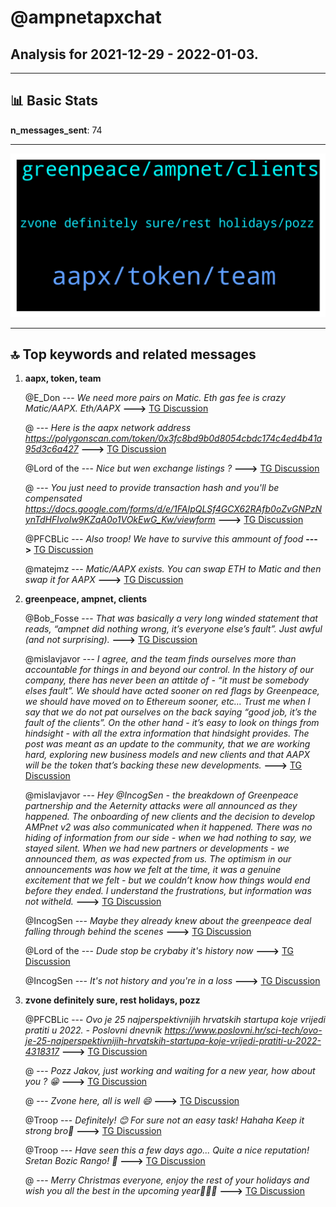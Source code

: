 # **@ampnetapxchat**
 ## Analysis for **2021-12-29** - **2022-01-03**.

---

## 📊 **Basic Stats**

**n_messages_sent**: 74

---
![wordcloud](ampnetapxchat_5Days_wordcloud.png)

---


## 🔝 **Top keywords and related messages**

1. **aapx, token, team**

    @E_Don --- *We need more pairs on Matic. Eth gas fee is crazy  Matic/AAPX. Eth/AAPX* **--->** [TG Discussion](https://t.me/ampnetapxchat/36085)

    @<UNK> --- *Here is the aapx network address  https://polygonscan.com/token/0x3fc8bd9b0d8054cbdc174c4ed4b41a95d3c6a427* **--->** [TG Discussion](https://t.me/ampnetapxchat/36087)

    @Lord of the --- *Nice but wen exchange listings ?* **--->** [TG Discussion](https://t.me/ampnetapxchat/36029)

    @<UNK> --- *You just need to provide transaction hash and you'll be compensated   https://docs.google.com/forms/d/e/1FAIpQLSf4GCX62RAfb0oZvGNPzNynTdHFlvoIw9KZqA0o1VOkEwG_Kw/viewform* **--->** [TG Discussion](https://t.me/ampnetapxchat/36040)

    @PFCBLic --- *Also troop! We have to survive this ammount of food* **--->** [TG Discussion](https://t.me/ampnetapxchat/35855)

    @matejmz --- *Matic/AAPX exists. You can swap ETH to Matic and then swap it for AAPX* **--->** [TG Discussion](https://t.me/ampnetapxchat/36086)

2. **greenpeace, ampnet, clients**

    @Bob_Fosse --- *That was basically a very long winded statement that reads, “ampnet did nothing wrong, it’s everyone else’s fault”. Just awful (and not surprising).* **--->** [TG Discussion](https://t.me/ampnetapxchat/36017)

    @mislavjavor --- *I agree, and the team finds ourselves more than accountable for things in and beyond our control. In the history of our company, there has never been an attitde of - “it must be somebody elses fault”. We should have acted sooner on red flags by Greenpeace, we should have moved on to Ethereum sooner, etc… Trust me when I say that we do not pat ourselves on the back saying “good job, it’s the fault of the clients”. On the other hand - it’s easy to look on things from hindsight - with all the extra information that hindsight provides.   The post was meant as an update to the community, that we are working hard, exploring new business models and new clients and that AAPX will be the token that’s backing these new developments.* **--->** [TG Discussion](https://t.me/ampnetapxchat/36027)

    @mislavjavor --- *Hey @IncogSen - the breakdown of Greenpeace partnership and the Aeternity attacks were all announced as they happened. The onboarding of new clients and the decision to develop AMPnet v2 was also communicated when it happened. There was no hiding of information from our side - when we had nothing to say, we stayed silent. When we had new partners or developments - we announced them, as was expected from us.   The optimism in our announcements was how we felt at the time, it was a genuine excitement that we felt - but we couldn’t know how things would end before they ended.  I understand the frustrations, but information was not witheld.* **--->** [TG Discussion](https://t.me/ampnetapxchat/36007)

    @IncogSen --- *Maybe they already knew about the greenpeace deal falling through behind the scenes* **--->** [TG Discussion](https://t.me/ampnetapxchat/36013)

    @Lord of the --- *Dude stop be crybaby it's history now* **--->** [TG Discussion](https://t.me/ampnetapxchat/36014)

    @IncogSen --- *It's not history and you're in a loss* **--->** [TG Discussion](https://t.me/ampnetapxchat/36016)

3. **zvone definitely sure, rest holidays, pozz**

    @PFCBLic --- *Ovo je 25 najperspektivnijih hrvatskih startupa koje vrijedi pratiti u 2022. - Poslovni dnevnik https://www.poslovni.hr/sci-tech/ovo-je-25-najperspektivnijih-hrvatskih-startupa-koje-vrijedi-pratiti-u-2022-4318317* **--->** [TG Discussion](https://t.me/ampnetapxchat/35835)

    @<UNK> --- *Pozz Jakov, just working and waiting  for a new year, how about you ? 😁* **--->** [TG Discussion](https://t.me/ampnetapxchat/35945)

    @<UNK> --- *Zvone here, all is well 😄* **--->** [TG Discussion](https://t.me/ampnetapxchat/35892)

    @Troop --- *Definitely! 😊  For sure not an easy task! Hahaha Keep it strong bro💪* **--->** [TG Discussion](https://t.me/ampnetapxchat/35856)

    @Troop --- *Have seen this a few days ago... Quite a nice reputation! Sretan Bozic Rango! 🎄* **--->** [TG Discussion](https://t.me/ampnetapxchat/35854)

    @<UNK> --- *Merry Christmas everyone, enjoy the rest of your holidays and wish you all the best in the upcoming year🌲🎁🎉* **--->** [TG Discussion](https://t.me/ampnetapxchat/35842)

